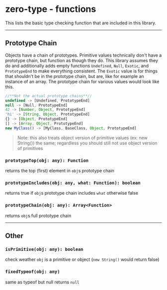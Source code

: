 # zero-type - functions

This lists the basic type checking function that are included in this library.

---

## Prototype Chain
Objects have a chain of prototypes. Primitive values technically don't have a prototype chain, but function as though they do. This library assumes they do and additionally adds empty functions `Undefined`, `Null`, `Exotic`, and `PrototypeEnd` to make everything consistent. The `Exotic` value is for things that shouldn't be in the prototype chain, but are, like for example an instance of an array. The prototype chain for various values would look like this.

```typescript
//**Not the actual prototype chains**//
undefined -> [Undefined, PrototypeEnd]
null -> [Null, PrototypeEnd]
42 -> [Number, Object, PrototypeEnd]
'hi' -> [String, Object, PrototypeEnd]
{} -> [Object, PrototypeEnd]
[] -> [Array, Object, PrototypeEnd]
new MyClass() -> [MyClass, BaseClass, Object, PrototypeEnd]
```
> Note: this also treats object version of primitive values (ex: new String()) the same; regardless you should still not use object version of primitives

### `prototypeTop(obj: any): Function`
returns the top (first) element in `obj`s prototype chain

### `prototypeIncludes(obj: any, what: Function): boolean`
returns true if `obj`s prototype chain includes `what` otherwise false

### `prototypeChain(obj: any): Array<Function>`
returns `obj`s full prototype chain

---
## Other

### `isPrimitive(obj: any): boolean`
check weather `obj` is a primitive or object (`new String()` would return false)

### `fixedTypeof(obj: any)`
same as typeof but null returns `null`